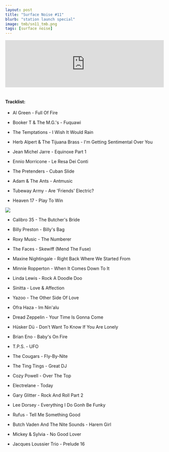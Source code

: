 ```yaml
---
layout: post
title: "Surface Noise #11"
blurb: "station launch special"
image: tmb/sn11_tmb.png
tags: [surface noise]
---
```



<iframe scrolling="no" id="hearthis_at_track_3028627" width="100%" height="150" src="https://hearthis.at/embed/3028627/transparent_black/?hcolor=&color=&style=2&block_size=2&block_space=1&background=1&waveform=0&cover=0&autoplay=0&css=" frameborder="0" allowtransparency allow="autoplay"><p>Listen to <a href="https://hearthis.at/zerocc/surface-noise-11-28917-station-launch-special/" target="_blank">Surface Noise #11 (28/9/17) - Station Launch Special!</a> <span>by</span><a href="https://hearthis.at/zerocc/" target="_blank" >Zero</a> <span>on</span> <a href="https://hearthis.at/" target="_blank">hearthis.at</a></p></iframe>
&nbsp;

#### Tracklist:

- Al Green - Full Of Fire
- Booker T & The M.G.'s - Fuquawi
- The Temptations - I Wish It Would Rain

- Herb Alpert & The Tijuana Brass - I'm Getting Sentimental Over You
- Jean Michel Jarre - Equinoxe Part 1
- Ennio Morricone - Le Resa Dei Conti

- The Pretenders - Cuban Slide
- Adam & The Ants - Antmusic
- Tubeway Army - Are 'Friends' Electric?
- Heaven 17 - Play To Win

![](https://lh3.googleusercontent.com/g8xESv9aSZo2PCYGZn--7b40s1e2Lt1WebWgJBXCtqsvQ-_qL8UvIs8cAvT_QPTJSz6xGXnzJ7m8rhbMR-EPi-7tzUYat2ikzt_r4DUo8_U7UsD97OBvkwXb6MMeumdAZwdIfQhghxmnCuONPm20Bz3WfnAvFZFaWJe0XenbS2mFfpdL3d8_wpzXDkg_5aQuk0-2H_t7RIKLwvOr7a1LGV8T8FY2ujhqchYo8lr3JN913rKrYZH6kM3Y76YGumUOYiGEoJmRXUQS-oVYG2lJLSC5aRKm7tK1tVDg6BAW0jEBQqS75gy4ZcqCS79hM2p4wHbPYDPHv2SjZS8xq7tBwiCgNbiinG5AlkKic8TlsiO23hftf5szVUYVW3fXm41AltwUmIkUAcijfXYdTDjN_4klq5-LZ5a6TVpzX8Fg8ub-O9q5epZTKA3YH8aQv5kFYjmJ0cZX7D-xlUjEr0gWCJsoNvbGjLdKHDz_HG3De6RqCzJ_LPzRuRBIbGyGpQUoNHCUjVaAr226wwdqFYhJJshCU8POQO6L_qvrwaw_LD-LASpdV39Y44SXcBgj2iL0qTVxAlqgf2xUXs8M8eGVG9S9RWwo9JirBzElbeThY2F6fhb-kJiLlk9RBFc6xxIj8j8rwkhF_7cOeMVZ8wm3-tMi=w576-h602-no)

- Calibro 35 - The Butcher's Bride
- Billy Preston - Billy's Bag
- Roxy Music - The Numberer
- The Faces - Skewiff (Mend The Fuse)

- Maxine Nightingale - Right Back Where We Started From
- Minnie Ropperton - When It Comes Down To It
- Linda Lewis - Rock A Doodle Doo
- Sinitta - Love & Affection
- Yazoo - The Other Side Of Love
- Ofra Haza - Im Nin'alu

- Dread Zeppelin - Your Time Is Gonna Come
- Hüsker Dü - Don't Want To Know If You Are Lonely
- Brian Eno - Baby's On Fire

- T.P.S. - UFO
- The Cougars - Fly-By-Nite
- The Ting Tings - Great DJ

- Cozy Powell - Over The Top
- Electrelane - Today
- Gary Glitter - Rock And Roll Part 2

- Lee Dorsey - Everything I Do Gonh Be Funky
- Rufus - Tell Me Something Good
- Butch Vaden And The Nite Sounds - Harem Girl
- Mickey & Sylvia - No Good Lover

- Jacques Loussier Trio - Prelude 16